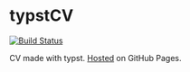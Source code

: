 # typstCV

[![Build Status](https://github.com/kadykov/typstCV/actions/workflows/ci.yml/badge.svg)](https://github.com/kadykov/typstCV/actions/workflows/ci.yml)

CV made with typst.
[Hosted](http://github.kadykov.com/typstCV/) on GitHub Pages.
